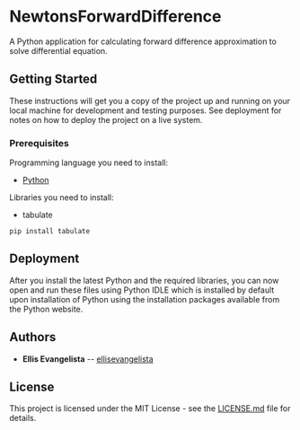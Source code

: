 # NewtonsForwardDifference
A Python application for calculating forward difference approximation to solve differential equation.

## Getting Started 
These instructions will get you a copy of the project up and running on your local machine for development and testing purposes. See deployment for notes on how to deploy the project on a live system.

### Prerequisites
Programming language you need to install:
* [Python](https://www.python.org/downloads/)

Libraries you need to install:
* tabulate
```
pip install tabulate
```

## Deployment
After you install the latest Python and the required libraries, you can now open and run these files using Python IDLE which is installed by default upon installation of Python using the installation packages available from the Python website.

## Authors
* **Ellis Evangelista** -- [ellisevangelista](https://github.com/ellisevangelista)

## License
This project is licensed under the MIT License - see the [LICENSE.md](LICENSE.md) file for details.
